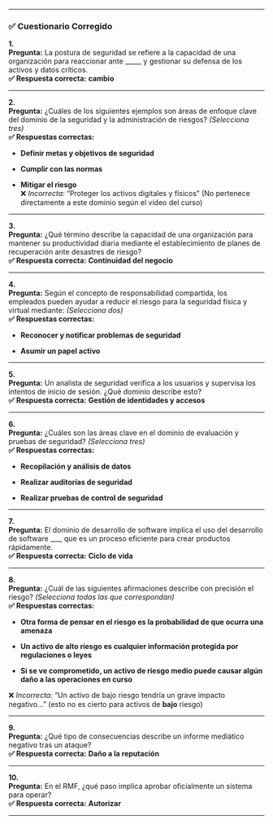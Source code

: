 
---

### ✅ **Cuestionario Corregido**

**1.**  
**Pregunta:** La postura de seguridad se refiere a la capacidad de una organización para reaccionar ante _____ y gestionar su defensa de los activos y datos críticos.  
**✅ Respuesta correcta:** **cambio**

---

**2.**  
**Pregunta:** ¿Cuáles de los siguientes ejemplos son áreas de enfoque clave del dominio de la seguridad y la administración de riesgos? _(Selecciona tres)_  
**✅ Respuestas correctas:**

- **Definir metas y objetivos de seguridad**
    
- **Cumplir con las normas**
    
- **Mitigar el riesgo**  
    ❌ _Incorrecta:_ “Proteger los activos digitales y físicos” (No pertenece directamente a este dominio según el video del curso)
    

---

**3.**  
**Pregunta:** ¿Qué término describe la capacidad de una organización para mantener su productividad diaria mediante el establecimiento de planes de recuperación ante desastres de riesgo?  
**✅ Respuesta correcta:** **Continuidad del negocio**

---

**4.**  
**Pregunta:** Según el concepto de responsabilidad compartida, los empleados pueden ayudar a reducir el riesgo para la seguridad física y virtual mediante: _(Selecciona dos)_  
**✅ Respuestas correctas:**

- **Reconocer y notificar problemas de seguridad**
    
- **Asumir un papel activo**
    

---

**5.**  
**Pregunta:** Un analista de seguridad verifica a los usuarios y supervisa los intentos de inicio de sesión. ¿Qué dominio describe esto?  
**✅ Respuesta correcta:** **Gestión de identidades y accesos**

---

**6.**  
**Pregunta:** ¿Cuáles son las áreas clave en el dominio de evaluación y pruebas de seguridad? _(Selecciona tres)_  
**✅ Respuestas correctas:**

- **Recopilación y análisis de datos**
    
- **Realizar auditorías de seguridad**
    
- **Realizar pruebas de control de seguridad**
    

---

**7.**  
**Pregunta:** El dominio de desarrollo de software implica el uso del desarrollo de software ___, que es un proceso eficiente para crear productos rápidamente.  
**✅ Respuesta correcta:** **Ciclo de vida**

---

**8.**  
**Pregunta:** ¿Cuál de las siguientes afirmaciones describe con precisión el riesgo? _(Selecciona todas las que correspondan)_  
**✅ Respuestas correctas:**

- **Otra forma de pensar en el riesgo es la probabilidad de que ocurra una amenaza**
    
- **Un activo de alto riesgo es cualquier información protegida por regulaciones o leyes**
    
- **Si se ve comprometido, un activo de riesgo medio puede causar algún daño a las operaciones en curso**
    

❌ _Incorrecta:_ “Un activo de bajo riesgo tendría un grave impacto negativo…” (esto no es cierto para activos de **bajo** riesgo)

---

**9.**  
**Pregunta:** ¿Qué tipo de consecuencias describe un informe mediático negativo tras un ataque?  
**✅ Respuesta correcta:** **Daño a la reputación**

---

**10.**  
**Pregunta:** En el RMF, ¿qué paso implica aprobar oficialmente un sistema para operar?  
**✅ Respuesta correcta:** **Autorizar**

---

